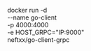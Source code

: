 docker run -d \
  --name go-client \
  -p 4000:4000 \
  -e HOST_GRPC="IP:9000" \
  neftxx/go-client-grpc
